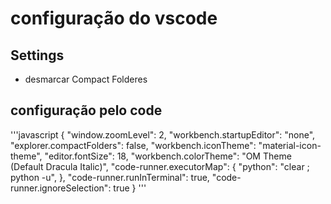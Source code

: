 # configuração do vscode

## Settings

- desmarcar Compact Folderes

## configuração pelo code

'''javascript
{
    "window.zoomLevel": 2,
    "workbench.startupEditor": "none",
    "explorer.compactFolders": false,
    "workbench.iconTheme": "material-icon-theme",
    "editor.fontSize": 18,
    "workbench.colorTheme": "OM Theme (Default Dracula Italic)",
    "code-runner.executorMap": {
        "python": "clear ; python -u",
    },
    "code-runner.runInTerminal": true,
    "code-runner.ignoreSelection": true
}
'''
